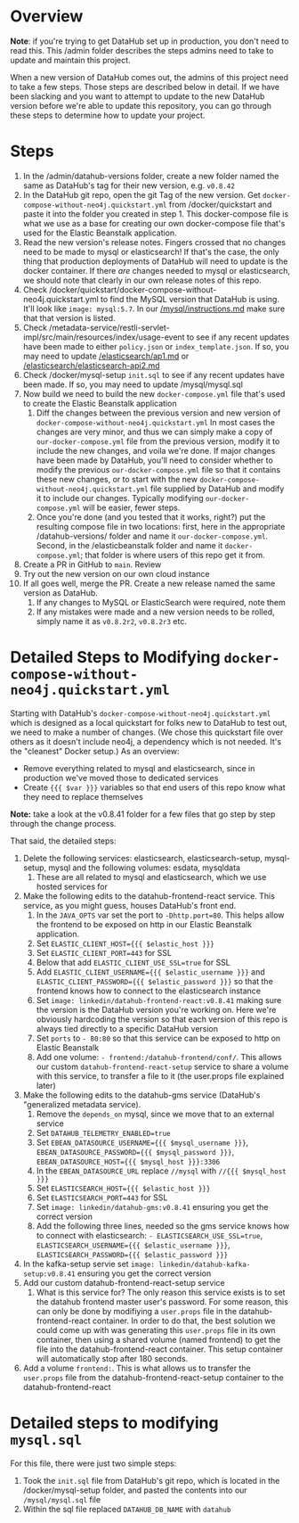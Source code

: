 # Overview

**Note**: if you're trying to get DataHub set up in production, you don't need to read this. This /admin folder describes the steps admins need to take to update and maintain this project.

When a new version of DataHub comes out, the admins of this project need to take a few steps. Those steps are described below in detail. If we have been slacking and you want to attempt to update to the new DataHub version before we're able to update this repository, you can go through these steps to determine how to update your project.

# Steps
1. In the /admin/datahub-versions folder, create a new folder named the same as DataHub's tag for their new version, e.g. `v0.8.42`
2. In the DataHub git repo, open the git Tag of the new version. Get `docker-compose-without-neo4j.quickstart.yml` from /docker/quickstart and paste it into the folder you created in step 1. This docker-compose file is what we use as a base for creating our own docker-compose file that's used for the Elastic Beanstalk application.
3. Read the new version's release notes. Fingers crossed that no changes need to be made to mysql or elasticsearch! If that's the case, the only thing that production deployments of DataHub will need to update is the docker container. If there *are* changes needed to mysql or elasticsearch, we should note that clearly in our own release notes of this repo. 
4. Check /docker/quickstart/docker-compose-without-neo4j.quickstart.yml to find the MySQL version that DataHub is using. It'll look like `image: mysql:5.7`. In our [/mysql/instructions.md](/mysql/instructions.md) make sure that that version is listed.
5. Check /metadata-service/restli-servlet-impl/src/main/resources/index/usage-event to see if any recent updates have been made to either `policy.json` or `index_template.json`. If so, you may need to update [/elasticsearch/ap1.md](/elasticsearch/elasticsearch-api1.md) or [/elasticsearch/elasticsearch-api2.md](/elasticsearch/elasticsearch-api2.md)
6. Check /docker/mysql-setup `init.sql` to see if any recent updates have been made. If so, you may need to update /mysql/mysql.sql
7. Now build we need to build the new `docker-compose.yml` file that's used to create the Elastic Beanstalk application
    1. Diff the changes between the previous version and new version of `docker-compose-without-neo4j.quickstart.yml` In most cases the changes are very minor, and thus we can simply make a copy of `our-docker-compose.yml` file from the previous version, modify it to include the new changes, and voila we're done. If major changes have been made by DataHub, you'll need to consider whether to modify the previous `our-docker-compose.yml` file so that it contains these new changes, or to start with the new `docker-compose-without-neo4j.quickstart.yml` file supplied by DataHub and modify it to include our changes. Typically modifying `our-docker-compose.yml` will be easier, fewer steps.
    2. Once you're done (and you tested that it works, right?) put the resulting compose file in two locations: first, here in the appropriate /datahub-versions/ folder and name it `our-docker-compose.yml`. Second, in the /elasticbeanstalk folder and name it `docker-compose.yml`; that folder is where users of this repo get it from.
8. Create a PR in GitHub to `main`. Review
9. Try out the new version on our own cloud instance
10. If all goes well, merge the PR. Create a new release named the same version as DataHub.
    1. If any changes to MySQL or ElasticSearch were required, note them
    2. If any mistakes were made and a new version needs to be rolled, simply name it as `v0.8.2r2`, `v0.8.2r3` etc.

# Detailed Steps to Modifying `docker-compose-without-neo4j.quickstart.yml`
Starting with DataHub's `docker-compose-without-neo4j.quickstart.yml` which is designed as a local quickstart for folks new to DataHub to test out, we need to make a number of changes. (We chose this quickstart file over others as it doesn't include neo4j, a dependency which is not needed. It's the "cleanest" Docker setup.) As an overview:
- Remove everything related to mysql and elasticsearch, since in production we've moved those to dedicated services
- Create `{{{ $var }}}` variables so that end users of this repo know what they need to replace themselves

**Note:** take a look at the v0.8.41 folder for a few files that go step by step through the change process.

That said, the detailed steps:
1. Delete the following services: elasticsearch, elasticsearch-setup, mysql-setup, mysql and the following volumes: esdata, mysqldata
   1. These are all related to mysql and elasticsearch, which we use hosted services for
2. Make the following edits to the datahub-frontend-react service. This service, as you might guess, houses DataHub's front end.
   1. In the `JAVA_OPTS` var set the port to `-Dhttp.port=80`. This helps allow the frontend to be exposed on http in our Elastic Beanstalk application.
   2. Set `ELASTIC_CLIENT_HOST={{{ $elastic_host }}}` 
   3. Set `ELASTIC_CLIENT_PORT=443` for SSL
   4. Below that add `ELASTIC_CLIENT_USE_SSL=true` for SSL
   5. Add `ELASTIC_CLIENT_USERNAME={{{ $elastic_username }}}` and `ELASTIC_CLIENT_PASSWORD={{{ $elastic_password }}}` so that the frontend knows how to connect to the elasticsearch instance
   6. Set `image: linkedin/datahub-frontend-react:v0.8.41` making sure the version is the DataHub version you're working on. Here we're obviously hardcoding the version so that each version of this repo is always tied directly to a specific DataHub version
   7. Set `ports` to `- 80:80` so that this service can be exposed to http on Elastic Beanstalk
   8. Add one volume: `- frontend:/datahub-frontend/conf/`. This allows our custom `datahub-frontend-react-setup` service to share a volume with this service, to transfer a file to it (the user.props file explained later)
3. Make the following edits to the datahub-gms service (DataHub's "generalized metadata service).
   1. Remove the `depends_on` mysql, since we move that to an external service
   2. Set `DATAHUB_TELEMETRY_ENABLED=true`
   3. Set `EBEAN_DATASOURCE_USERNAME={{{ $mysql_username }}}`, `EBEAN_DATASOURCE_PASSWORD={{{ $mysql_password }}}`, `EBEAN_DATASOURCE_HOST={{{ $mysql_host }}}:3306`
   4. In the `EBEAN_DATASOURCE_URL` replace `//mysql` with `//{{{ $mysql_host }}}`
   5. Set `ELASTICSEARCH_HOST={{{ $elastic_host }}}`
   6. Set `ELASTICSEARCH_PORT=443` for SSL
   7. Set `image: linkedin/datahub-gms:v0.8.41` ensuring you get the correct version
   8. Add the following three lines, needed so the gms service knows how to connect with elasticsearch: `- ELASTICSEARCH_USE_SSL=true`, `ELASTICSEARCH_USERNAME={{{ $elastic_username }}}`, `ELASTICSEARCH_PASSWORD={{{ $elastic_password }}}`
4. In the kafka-setup servie set `image: linkedin/datahub-kafka-setup:v0.8.41` ensuring you get the correct version
5. Add our custom datahub-frontend-react-setup service
   1. What is this service for? The only reason this service exists is to set the datahub frontend master user's password. For some reason, this can only be done by modifiying a `user.props` file in the datahub-frontend-react container. In order to do that, the best solution we could come up with was generating this `user.props` file in its own container, then using a shared volume (named frontend) to get the file into the datahub-frontend-react container. This setup container will automatically stop after 180 seconds.
6. Add a volume `frontend:`. This is what allows us to transfer the `user.props` file from the datahub-frontend-react-setup container to the datahub-frontend-react

# Detailed steps to modifying `mysql.sql`

For this file, there were just two simple steps:
1. Took the `init.sql` file from DataHub's git repo, which is located in the /docker/mysql-setup folder, and pasted the contents into our `/mysql/mysql.sql` file
2. Within the sql file replaced `DATAHUB_DB_NAME` with `datahub`


